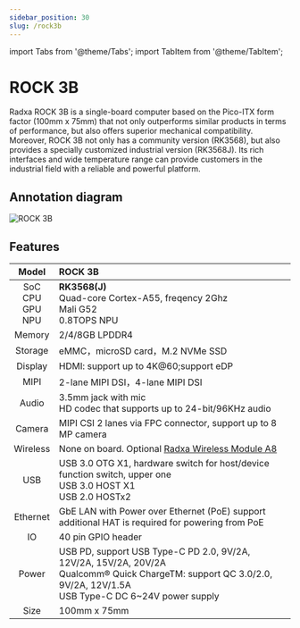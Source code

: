 ```yaml
---
sidebar_position: 30
slug: /rock3b
---
```


import Tabs from '@theme/Tabs';
import TabItem from '@theme/TabItem';

# ROCK 3B

Radxa ROCK 3B is a single-board computer based on the Pico-ITX form factor (100mm x 75mm) that not only outperforms similar products in terms of performance, but also offers superior mechanical compatibility.
Moreover, ROCK 3B not only has a community version (RK3568), but also provides a specially customized industrial version (RK3568J). Its rich interfaces and wide temperature range can provide customers in the industrial field with a reliable and powerful platform.

## Annotation diagram

![ROCK 3B](/img/rock3/3b/rock3b-interfaces.webp)

## Features

|            Model            | ROCK 3B                                                                                                                                                                  |
| :-------------------------: | :----------------------------------------------------------------------------------------------------------------------------------------------------------------------- |
| SoC<br/>CPU<br/>GPU<br/>NPU | **RK3568(J)**<br/>Quad-core Cortex-A55, freqency 2Ghz<br/>Mali G52<br/>0.8TOPS NPU                                                                                       |
|           Memory            | 2/4/8GB LPDDR4                                                                                                                                                           |
|           Storage           | eMMC，microSD card，M.2 NVMe SSD                                                                                                                                         |
|           Display           | HDMI: support up to 4K@60;support eDP                                                                                                                                    |
|            MIPI             | 2-lane MIPI DSI，4-lane MIPI DSI                                                                                                                                         |
|            Audio            | 3.5mm jack with mic<br/>HD codec that supports up to 24-bit/96KHz audio                                                                                                  |
|           Camera            | MIPI CSI 2 lanes via FPC connector, support up to 8 MP camera                                                                                                            |
|          Wireless           | None on board. Optional [Radxa Wireless Module A8](/accessories/wireless-a8)                                                                                             |
|             USB             | USB 3.0 OTG X1, hardware switch for host/device function switch, upper one<br/>USB 3.0 HOST X1<br/>USB 2.0 HOSTx2                                                        |
|          Ethernet           | GbE LAN with Power over Ethernet (PoE) support<br/>additional HAT is required for powering from PoE                                                                      |
|             IO              | 40 pin GPIO header                                                                                                                                                       |
|            Power            | USB PD, support USB Type-C PD 2.0, 9V/2A, 12V/2A, 15V/2A, 20V/2A<br/>Qualcomm® Quick ChargeTM: support QC 3.0/2.0, 9V/2A, 12V/1.5A<br/>USB Type-C DC 6~24V power supply |
|            Size             | 100mm x 75mm                                                                                                                                                             |
